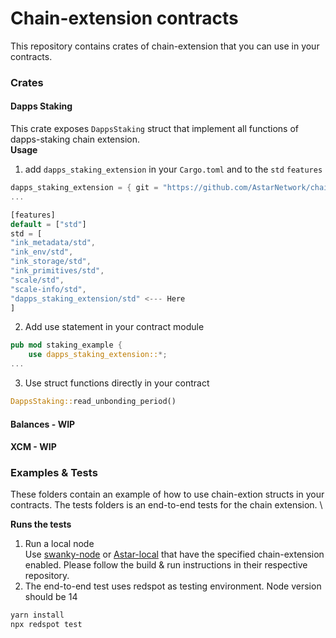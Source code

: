 # Chain-extension contracts
This repository contains crates of chain-extension that you can use in your contracts.

### Crates
#### Dapps Staking
This crate exposes `DappsStaking` struct that implement all functions of dapps-staking chain extension. \
**Usage**

1. add `dapps_staking_extension` in your `Cargo.toml` and to the `std` `features`
```rust
dapps_staking_extension = { git = "https://github.com/AstarNetwork/chain-extension-contracts", default-features = false }
...

[features]
default = ["std"]
std = [
"ink_metadata/std",
"ink_env/std",
"ink_storage/std",
"ink_primitives/std",
"scale/std",
"scale-info/std",
"dapps_staking_extension/std" <--- Here
]
```

2. Add use statement in your contract module
```rust
pub mod staking_example {
    use dapps_staking_extension::*;
...
```

3. Use struct functions directly in your contract
```rust
DappsStaking::read_unbonding_period()
```
#### Balances - WIP

#### XCM - WIP

### Examples & Tests
These folders contain an example of how to use chain-extion structs in your contracts. The tests folders is an end-to-end tests for the chain extension. \

**Runs the tests**
1. Run a local node \
Use [swanky-node](https://github.com/AstarNetwork/swanky-node) or [Astar-local](https://github.com/AstarNetwork/Astar) that have the specified chain-extension enabled. Please follow the build & run instructions in their respective repository.
2. The end-to-end test uses redspot as testing environment. Node version should be 14
```bash
yarn install
npx redspot test
```